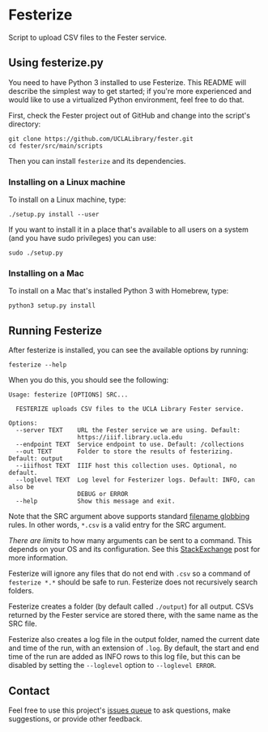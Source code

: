 # Festerize

Script to upload CSV files to the Fester service.

## Using festerize.py

You need to have Python 3 installed to use Festerize. This README will describe the simplest way to get started; if you're more experienced and would like to use a virtualized Python environment, feel free to do that.

First, check the Fester project out of GitHub and change into the script's directory:

    git clone https://github.com/UCLALibrary/fester.git
    cd fester/src/main/scripts

Then you can install `festerize` and its dependencies.

### Installing on a Linux machine

To install on a Linux machine, type:

    ./setup.py install --user

If you want to install it in a place that's available to all users on a system (and you have sudo privileges) you can use:

    sudo ./setup.py

### Installing on a Mac

To install on a Mac that's installed Python 3 with Homebrew, type:

    python3 setup.py install

## Running Festerize

After festerize is installed, you can see the available options by running:

    festerize --help

When you do this, you should see the following:

```
Usage: festerize [OPTIONS] SRC...

  FESTERIZE uploads CSV files to the UCLA Library Fester service.

Options:
  --server TEXT    URL the Fester service we are using. Default:
                   https://iiif.library.ucla.edu
  --endpoint TEXT  Service endpoint to use. Default: /collections
  --out TEXT       Folder to store the results of festerizing. Default: output
  --iiifhost TEXT  IIIF host this collection uses. Optional, no default.
  --loglevel TEXT  Log level for Festerizer logs. Default: INFO, can also be
                   DEBUG or ERROR
  --help           Show this message and exit.
```

Note that the SRC argument above supports standard [filename globbing](https://en.wikipedia.org/wiki/Glob_(programming)) rules. In other words, `*.csv` is a valid entry for the SRC argument.

*There are limits* to how many arguments can be sent to a command. This depends on your OS and its configuration. See this [StackExchange](https://unix.stackexchange.com/questions/110282/cp-max-source-files-number-arguments-for-copy-utility) post for more information.

Festerize will ignore any files that do not end with `.csv` so a command of `festerize *.*` should be safe to run. Festerize does not recursively search folders.

Festerize creates a folder (by default called `./output`) for all output. CSVs returned by the Fester service are stored there, with the same name as the SRC file.

Festerize also creates a log file in the output folder, named the current date and time of the run, with an extension of `.log`. By default, the start and end time of the run are added as INFO rows to this log file, but this can be disabled by setting the `--loglevel` option to `--loglevel ERROR`.

## Contact

Feel free to use this project's [issues queue](https://github.com/uclalibrary/fester/issues) to ask questions, make suggestions, or provide other feedback.